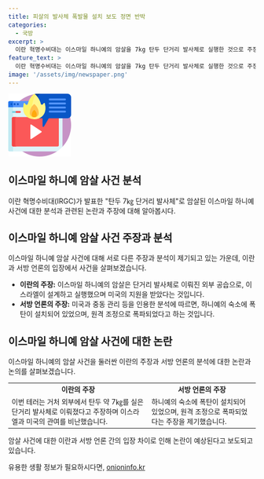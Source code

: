 ```yaml
---
title: 피살의 발사체 폭발물 설치 보도 정면 반박
categories:
  - 국방
excerpt: >
  이란 혁명수비대는 이스마일 하니예의 암살을 7kg 탄두 단거리 발사체로 실행한 것으로 주장하며, 이스라엘의 정보기관과 미국 정부의 지원을 비난했다. 반면 미국과 중동 관리는 하니예의 숙소에 폭탄이 설치되어 있었고, 원격으로 폭발한 것으로 전했다. 이란의 입장과 서방의 주장 사이에는 분쟁이 있으며, 암살의 진실에 대한 논란이 예상된다. 이스라엘은 공식적으로 암살에 대한 확인을 부인하고 있지만, 공습을 실행한 증거는 제시하지 않았다.
feature_text: >
  이란 혁명수비대는 이스마일 하니예의 암살을 7kg 탄두 단거리 발사체로 실행한 것으로 주장하며, 이스라엘의 정보기관과 미국 정부의 지원을 비난했다. 반면 미국과 중동 관리는 하니예의 숙소에 폭탄이 설치되어 있었고, 원격으로 폭발한 것으로 전했다. 이란의 입장과 서방의 주장 사이에는 분쟁이 있으며, 암살의 진실에 대한 논란이 예상된다. 이스라엘은 공식적으로 암살에 대한 확인을 부인하고 있지만, 공습을 실행한 증거는 제시하지 않았다.
image: '/assets/img/newspaper.png'
---
```


<p><img src="/assets/img/news.png" alt="rentncar 속보" /></p>

<h2 data-ke-size="size26">이스마일 하니예 암살 사건 분석</h2>

<p data-ke-size="size16">이란 혁명수비대(IRGC)가 발표한 "탄두 7㎏ 단거리 발사체"로 암살된 이스마일 하니예 사건에 대한 분석과 관련된 논란과 주장에 대해 알아봅시다.</p>

<h2 data-ke-size="size26">이스마일 하니예 암살 사건 주장과 분석</h2>

<p data-ke-size="size16">이스마일 하니예 암살 사건에 대해 서로 다른 주장과 분석이 제기되고 있는 가운데, 이란과 서방 언론의 입장에서 사건을 살펴보겠습니다.</p>

<ul>
  <li><b>이란의 주장:</b> 이스마일 하니예의 암살은 단거리 발사체로 이뤄진 외부 공습으로, 이스라엘이 설계하고 실행했으며 미국의 지원을 받았다는 것입니다.</li>
  <li><b>서방 언론의 주장:</b> 미국과 중동 관리 등을 인용한 분석에 따르면, 하니예의 숙소에 폭탄이 설치되어 있었으며, 원격 조정으로 폭파되었다고 하는 것입니다.</li>
</ul>

<h2 data-ke-size="size26">이스마일 하니예 암살 사건에 대한 논란</h2>

<p data-ke-size="size16">이스마일 하니예의 암살 사건을 둘러싼 이란의 주장과 서방 언론의 분석에 대한 논란과 논의를 살펴보겠습니다.</p>

<table>
  <tr>
    <td style="text-align: center; height: 17px;"><b>이란의 주장</b></td>
    <td style="text-align: center; height: 17px;"><b>서방 언론의 주장</b></td>
  </tr>
  <tr>
    <td>이번 테러는 거처 외부에서 탄두 약 7㎏를 실은 단거리 발사체로 이뤄졌다고 주장하며 이스라엘과 미국의 관여를 비난했습니다.</td>
    <td>하니예의 숙소에 폭탄이 설치되어 있었으며, 원격 조정으로 폭파되었다는 주장을 제기했습니다.</td>
  </tr>
</table>

<p data-ke-size="size16">암살 사건에 대한 이란과 서방 언론 간의 입장 차이로 인해 논란이 예상된다고 보도되고 있습니다.</p>
유용한 생활 정보가 필요하시다면, <a href="https://onioninfo.kr" rel="dofollow">onioninfo.kr</a>


